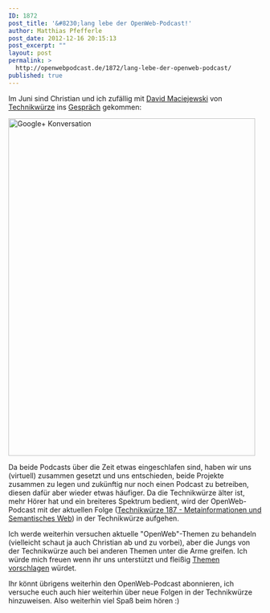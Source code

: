 ```yaml
---
ID: 1872
post_title: '&#8230;lang lebe der OpenWeb-Podcast!'
author: Matthias Pfefferle
post_date: 2012-12-16 20:15:13
post_excerpt: ""
layout: post
permalink: >
  http://openwebpodcast.de/1872/lang-lebe-der-openweb-podcast/
published: true
---
```

Im Juni sind Christian und ich zufällig mit <a href="http://macx.de">David Maciejewski</a> von <a href="http://technikwuerze.de">Technikwürze</a> ins <a href="https://plus.google.com/u/0/101497190553915574028/posts/9C9CkCBVbvc">Gespräch</a> gekommen:

<img src="http://openwebpodcast.de/wp-content/uploads/2012/12/16.12.12-1853-Bildschirmkopie.png" alt="Google+ Konversation" width="491" height="672" class="aligncenter size-full wp-image-1874" />

Da beide Podcasts über die Zeit etwas eingeschlafen sind, haben wir uns (virtuell) zusammen gesetzt und uns entschieden, beide Projekte zusammen zu legen und zukünftig nur noch einen Podcast zu betreiben, diesen dafür aber wieder etwas häufiger. Da die Technikwürze älter ist, mehr Hörer hat und ein breiteres Spektrum bedient, wird der OpenWeb-Podcast mit der aktuellen Folge (<a href="http://technikwuerze.de/podcast/technikwuerze-187-metainformationen-und-semantisches-web/">Technikwürze 187 - Metainformationen und Semantisches Web</a>) in der Technikwürze aufgehen.

Ich werde weiterhin versuchen aktuelle "OpenWeb"-Themen zu behandeln (vielleicht schaut ja auch Christian ab und zu vorbei), aber die Jungs von der Technikwürze auch bei anderen Themen unter die Arme greifen. Ich würde mich freuen wenn ihr uns unterstützt und fleißig <a href="https://github.com/technikwuerze">Themen vorschlagen</a> würdet.

Ihr könnt übrigens weiterhin den OpenWeb-Podcast abonnieren, ich versuche euch auch hier weiterhin über neue Folgen in der Technikwürze hinzuweisen. Also weiterhin viel Spaß beim hören :)